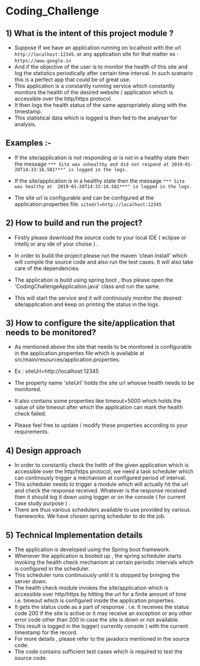 # Coding_Challenge

## 1) What is the intent of this project module ? 
 
* Suppose If we have an application running on localhost with the url ```http://localhost:12345```. or any application site for that matter ex : ```https://www.google.in```
* And if the objective of the user is to monitor the health of this site and log the statistics periodically after certain time interval. In such scenario this is a perfect app that could be of great use.
* This application is a constantly running service which constantly monitors the health of the desired website / application which is accessible over the http/https protocol.
* It then logs the health status of the same appropriately along with the timestamp.
* This statistical data which is logged is then fed to the analyser for analysis.
 
## Examples :- 

* If the site/application is not responding or is not in a healthy state then the message 
```*** Site was unhealthy and did not respond at 2019-01-20T14:33:16.581***" is logged in the logs.```


* If the site/application is in a healthy state then the message ```*** Site was healthy at  2019-01-20T14:33:16.581***" is logged in the logs.```

* The site url is configurable and can be configured at the application.properties file. ```siteUrl=http://localhost:12345```

## 2) How to build and run the project?

* Firstly please download the source code to your local IDE ( eclipse or intellij or any ide of your choise ) .
* In order to build the project please run the maven 'clean install' which will compile the source code and also run the test cases. It will also take care of the dependencies.

* The application is build using spring boot , thus please open the 'CodingChallengeApplication.java' class and run the same. 

* This will start the service and it will continously monitor the desired site/application and keep on printing the status in the logs.

## 3) How to configure the site/application that needs to be monitored?

* As mentioned above the site that needs to be monitored is configurable in the application.properties file which is available at src/main/resources/application.properties.

* Ex : siteUrl=http://localhost:12345

* The property name 'siteUrl' holds the site url whoose health needs to be monitored.

* It also contains some properties like timeout=5000 which holds the value of site timeout after which the application can mark the health check failed.

* Please feel free to update / modify these properties according to your requirements.

## 4) Design approach 

 * In order to constantly check the helth of the given application which is accessible over the http/https protocol, we need a task scheduler which can continously trigger a mechanism at configured period of interval.
 * This scheduler needs to trigger a module which will actually hit the url and check the response received. Whatever is the response received then it should log it down using logger or on the console ( for current case study purpose ) .
 * There are thus various schedulers available to use provided by various frameworks. We have chosen spring scheduler to do the job.

## 5) Technical Implementation details 

* The application is developed using the Spring boot framework.
* Whenever the application is booted up , the spring scheduler starts invoking the health check mechanism at certain periodic intervals which is configured in the scheduler.
* This scheduler runs continuously until it is stopped by bringing the server down.
* The health check module invokes the site/application which is accessible over http/https by hitting the url for a finite amount of time i.e. timeout which is configured inside the application.properties. 
* It gets the status code as a part of response . i.e. It receives the status code 200 if the site is active or it may receive an exception or any other error code other than 200 in case the site is down or not available. 
* This result is logged in the logger( currently console ) with the current timestamp for the record.
* For more details , please refer to the javadocs mentioned in the source code.
* The code contains sufficient test cases which is required to test the source code.

 

